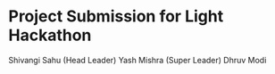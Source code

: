 # Project Submission for Light Hackathon

Shivangi Sahu (Head Leader)
Yash Mishra (Super Leader)
Dhruv Modi